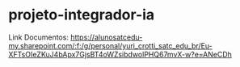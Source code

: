 # projeto-integrador-ia

Link Documentos: https://alunosatcedu-my.sharepoint.com/:f:/g/personal/yuri_crotti_satc_edu_br/Eu-XFTsOIeZKuJ4bApx7GjsBT4oWZsibdwolPHQ67mvX-w?e=ANeCDh

